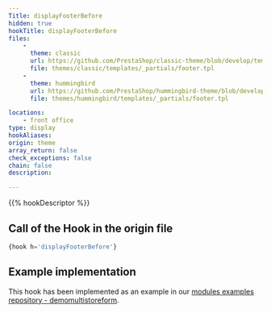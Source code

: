 ```yaml
---
Title: displayFooterBefore
hidden: true
hookTitle: displayFooterBefore
files:
    -
      theme: classic
      url: https://github.com/PrestaShop/classic-theme/blob/develop/templates/_partials/footer.tpl
      file: themes/classic/templates/_partials/footer.tpl
    -
      theme: hummingbird
      url: https://github.com/PrestaShop/hummingbird-theme/blob/develop/templates/_partials/footer.tpl
      file: themes/hummingbird/templates/_partials/footer.tpl

locations:
    - front office
type: display
hookAliases: 
origin: theme
array_return: false
check_exceptions: false
chain: false
description: 

---
```


{{% hookDescriptor %}}

## Call of the Hook in the origin file

```php
{hook h='displayFooterBefore'}
```

## Example implementation

This hook has been implemented as an example in our [modules examples repository - demomultistoreform](https://github.com/PrestaShop/example-modules/tree/master/demomultistoreform).
